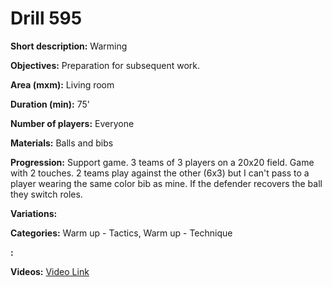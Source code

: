 # Drill 595

**Short description:**
Warming

**Objectives:**
Preparation for subsequent work.

**Area (mxm):**
Living room

**Duration (min):**
75'

**Number of players:**
Everyone

**Materials:**
Balls and bibs

**Progression:**
Support game. 3 teams of 3 players on a 20x20 field. Game with 2 touches. 2 teams play against the other (6x3) but I can't pass to a player wearing the same color bib as mine. If the defender recovers the ball they switch roles.

**Variations:**


**Categories:**
Warm up - Tactics, Warm up - Technique

**:**


**Videos:**
[Video Link](https://www.youtube.com/embed/9QIBgnUdFjs)

